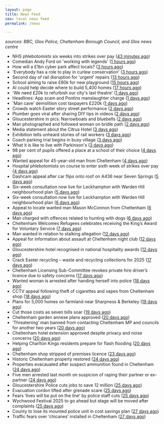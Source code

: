 ```yaml
---
layout: page
title: News Feed
seo: local news feed
permalink: /news

---
```


_sources: BBC, Glos Police, Cheltenham Borough Council, and Glos news centre_

<!-- news_marker starts -->
- NHS phlebotomists six weeks into strikes over pay ([43 minutes ago](https://www.bbc.com/news/articles/cly81x3zz2mo))
- Comedian Andy Ford on 'working with legends' ([1 hours ago](https://www.bbc.com/news/videos/c1me7r8px1vo))
- How will a £1bn cyber park affect locals? ([3 hours ago](https://www.bbc.com/news/articles/c86jjggz1gwo))
- 'Everybody has a role to play in curlew conservation' ([3 hours ago](https://www.bbc.com/news/articles/c20x1l39q77o))
- Second day of rail disruption for 'urgent' repairs ([13 hours ago](https://www.bbc.com/news/articles/c5y62kpxp96o))
- School aiming to raise £80k for new playground ([15 hours ago](https://www.bbc.com/news/articles/c2kvzvz0wlvo))
- AI could help decide where to build 5,400 homes ([17 hours ago](https://www.bbc.com/news/articles/c1me8kx4e2mo))
- 'We need £20k to refurbish our city's last theatre' ([1 days ago](https://www.bbc.com/news/articles/ce92rln7292o))
- Headlines: App scam and Pontins manslaughter charge ([1 days ago](https://www.bbc.com/news/articles/cn5xq0evyxqo))
- 'Man cave' demolition cost taxpayers £220k ([1 days ago](https://www.bbc.com/news/articles/creq3q85xn5o))
- Crowds watch Easter story street performance ([2 days ago](https://www.bbc.com/news/articles/cy8q4xpw6v6o))
- Plumber goes viral after sharing DIY tips in videos ([2 days ago](https://www.bbc.com/news/articles/ckgxxv4zvevo))
- Gloucestershire in pics: Narrowboats and bluebells ([2 days ago](https://www.bbc.com/news/articles/crrzjj4e0qqo))
- Man photographed and followed woman on bridle path ([2 days ago](https://www.bbc.com/news/articles/clywg70lnwko))
- Media statement about the Citrus Hotel ([3 days ago](https://www.cheltenham.gov.uk/news/article/3004/media_statement_about_the_citrus_hotel))
- Exhibition tells unheard stories of rail workers ([3 days ago](https://www.bbc.com/news/articles/cr5der1mr83o))
- Coach parking trial begins in busy village ([3 days ago](https://www.bbc.com/news/articles/cvg777d297yo))
- What it is like to live with Parkinson's ([3 days ago](https://www.bbc.com/news/articles/cj3xxen5v0vo))
- 98 per cent of pupils offered a place at a school of their choice ([4 days ago](https://gloucesternewscentre.co.uk/98-per-cent-of-pupils-offered-a-place-at-a-school-of-their-choice/))
- Wanted appeal for 45-year-old man from Cheltenham ([4 days ago](https://gloucesternewscentre.co.uk/wanted-appeal-for-45-year-old-man-from-cheltenham/))
- Hospital phlebotomists on course to enter sixth week of strikes over pay ([4 days ago](https://gloucesternewscentre.co.uk/hospital-phlebotomists-on-course-to-enter-sixth-week-of-strikes-over-pay/))
- Dashcam appeal after car flips onto roof on A436 near Seven Springs ([5 days ago](https://gloucesternewscentre.co.uk/dashcam-appeal-after-car-flips-onto-roof-on-a436-near-seven-springs/))
- Six-week consultation now live for Leckhampton with Warden Hill neighbourhood plan ([5 days ago](https://gloucesternewscentre.co.uk/six-week-consultation-now-live-for-leckhampton-with-warden-hill-neighbourhood-plan-2/))
- Six-week consultation now live for Leckhampton with Warden Hill neighbourhood plan ([6 days ago](https://www.cheltenham.gov.uk/news/article/3003/six-week_consultation_now_live_for_leckhampton_with_warden_hill_neighbourhood_plan))
- Appeal to locate wanted man Mason McConnon from Cheltenham ([6 days ago](https://gloucesternewscentre.co.uk/appeal-to-locate-wanted-man-mason-mcconnon-from-cheltenham/))
- Man charged with offences related to hunting with dogs ([6 days ago](https://gloucesternewscentre.co.uk/man-charged-with-offences-related-to-hunting-with-dogs/))
- Cheltenham Welcomes Refugees celebrates receiving the King’s Award for Voluntary Service ([7 days ago](https://gloucesternewscentre.co.uk/cheltenham-welcomes-refugees-celebrates-receiving-the-kings-award-for-voluntary-service/))
- Man wanted in relation to stalking allegation ([12 days ago](https://gloucesternewscentre.co.uk/man-wanted-in-relation-to-stalking-allegation/))
- Appeal for information about assault at Cheltenham night club ([12 days ago](https://gloucesternewscentre.co.uk/appeal-for-information-about-assault-at-cheltenham-night-club/))
- Gloucestershire hotel recognised in national hospitality awards ([12 days ago](https://gloucesternewscentre.co.uk/gloucestershire-hotel-recognised-in-national-hospitality-awards/))
- Crack Easter recycling – waste and recycling collections for 2025 ([17 days ago](https://www.cheltenham.gov.uk/news/article/3002/crack_easter_recycling_%E2%80%93_waste_and_recycling_collections_for_2025))
- Cheltenham Licensing Sub-Committee revokes private hire driver’s licence due to safety concerns ([17 days ago](https://www.cheltenham.gov.uk/news/article/3001/cheltenham_licensing_sub-committee_revokes_private_hire_drivers_licence_due_to_safety_concerns))
- Wanted woman is arrested after handing herself into police ([18 days ago](https://gloucesternewscentre.co.uk/wanted-woman-is-arrested-after-handing-herself-into-police/))
- CCTV appeal following theft of cigarettes and vapes from Cheltenham shop ([18 days ago](https://gloucesternewscentre.co.uk/cctv-appeal-following-theft-of-cigarettes-and-vapes-from-cheltenham-shop/))
- Plans for 5,000 homes on farmland near Sharpness & Berkeley ([19 days ago](https://www.bbc.co.uk/sounds/play/p0l1v3k3))
- Cut those costs as seven bills soar ([19 days ago](https://www.bbc.co.uk/sounds/play/p0l1mstk))
- Cheltenham garden annexe plans approved ([20 days ago](https://gloucesternewscentre.co.uk/cheltenham-garden-annexe-plans-approved/))
- ‘Threatening’ man banned from contacting Cheltenham MP and councils for another two years ([20 days ago](https://gloucesternewscentre.co.uk/threatening-man-banned-from-contacting-cheltenham-mp-and-councils-for-another-two-years/))
- Cheltenham hotel extension approved despite privacy and noise concerns ([20 days ago](https://gloucesternewscentre.co.uk/cheltenham-hotel-extension-approved-despite-privacy-and-noise-concerns/))
- Helping Charlton Kings residents prepare for flash flooding ([20 days ago](https://www.cheltenham.gov.uk/news/article/3000/helping_charlton_kings_residents_prepare_for_flash_flooding))
- Cheltenham shop stripped of premises licence ([23 days ago](https://gloucesternewscentre.co.uk/cheltenham-shop-stripped-of-premises-licence/))
- Historic Cheltenham property restored ([24 days ago](https://gloucesternewscentre.co.uk/historic-cheltenham-property-restored/))
- Properties evacauated after suspect ammunition found in Cheltenham ([24 days ago](https://gloucesternewscentre.co.uk/propeties-evacauated-after-suspect-ammuintion-found-in-cheltenham/))
- Five men arrested last month on suspicion of raping their partner or ex-partner ([24 days ago](https://gloucesternewscentre.co.uk/five-men-arrested-last-month-on-suspicion-of-raping-their-partner-or-ex-partner/))
- Gloucestershire Police cuts jobs to save 12 million ([25 days ago](https://www.bbc.co.uk/sounds/play/p0l0mzhx))
- Evacuation cordon lifted after grenade scare ([25 days ago](https://gloucesternewscentre.co.uk/evacuation-cordon-lifted-after-grenade-scare/))
- Fears ‘lives will be put on the line’ by police staff cuts ([25 days ago](https://gloucesternewscentre.co.uk/fears-lives-will-be-put-on-the-line-by-police-staff-cuts/))
- Wychwood Festival 2025 to go ahead but stage will be moved after complaints ([25 days ago](https://gloucesternewscentre.co.uk/wychwood-festival-2025-to-go-ahead-but-stage-will-be-moved-after-complaints/))
- County to lose its mounted police unit in cost savings plan ([27 days ago](https://gloucesternewscentre.co.uk/county-to-lose-its-mounted-police-unit-in-cost-savings-plan/))
- Traffic fears over ‘chicanes’ installed in Cheltenham ([27 days ago](https://gloucesternewscentre.co.uk/traffic-fears-over-chicanes-installed-in-cheltenham/))

<!-- news_marker ends -->
